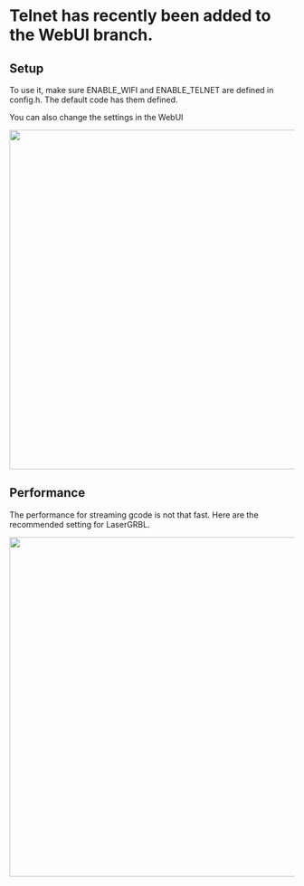 # Telnet has recently been added to the WebUI branch.

## Setup

To use it, make sure ENABLE_WIFI and ENABLE_TELNET are defined in config.h. The default code has them defined.

You can also change the settings in the WebUI 

<img src="http://www.buildlog.net/blog/wp-content/uploads/2018/10/telnet_settings.png" width="600">

## Performance

The performance for streaming gcode is not that fast. Here are the recommended setting for LaserGRBL.

<img src="http://www.buildlog.net/blog/wp-content/uploads/2018/10/telnet_lg.png" width="600">







